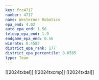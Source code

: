 ```yaml
---
key: frc4717
number: 4717
name: Westerner Robotics
epa_end: 4.02
auto_epa_end: 1.56
teleop_epa_end: 1.9
endgame_epa_end: 0.56
winrate: 0.4583
district_epa_rank: 177
district_epa_percentile: 0.0585
type: Team
---
```

[[2024txbel]]
[[2024txcmp]]
[[2024txdal]]
